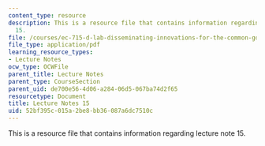 ```yaml
---
content_type: resource
description: This is a resource file that contains information regarding lecture note
  15.
file: /courses/ec-715-d-lab-disseminating-innovations-for-the-common-good-spring-2007/52bf395c015a2be8bb36087a6dc7510c_MITEC_715S07_notes15.pdf
file_type: application/pdf
learning_resource_types:
- Lecture Notes
ocw_type: OCWFile
parent_title: Lecture Notes
parent_type: CourseSection
parent_uid: de700e56-4d06-a284-06d5-067ba74d2f65
resourcetype: Document
title: Lecture Notes 15
uid: 52bf395c-015a-2be8-bb36-087a6dc7510c
---
```

This is a resource file that contains information regarding lecture note 15.


